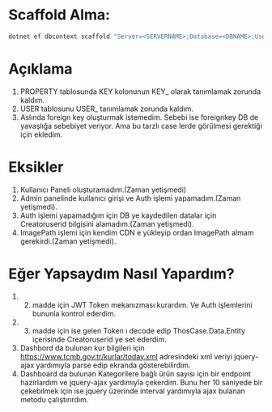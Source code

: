 # Scaffold Alma:

```bash
dotnet ef dbcontext scaffold "Server=<SERVERNAME>;Database=<DBNAME>;User Id=<USERID>;Password=<PASSWORD>;MultipleActiveResultSets=False;Encrypt=False;TrustServerCertificate=False;Connection Timeout=30;" Microsoft.EntityFrameworkCore.SqlServer -o Models/Context --context "Context" --project ThosCase.Data.csproj
```

# Açıklama

1. PROPERTY tablosunda KEY kolonunun KEY_ olarak tanımlamak zorunda kaldım.
2. USER tablosunu USER_ tanımlamak zorunda kaldım.
3. Aslında foreign key oluşturmak istemedim. Sebebi ise foreignkey DB de yavaşlığa sebebiyet veriyor. Ama bu tarzlı case lerde görülmesi gerektiği için ekledim.

# Eksikler

1. Kullanıcı Paneli oluşturamadım.(Zaman yetişmedi)
2. Admin panelinde kullanıcı girişi ve Auth işlemi yapamadım.(Zaman yetişmedi).
3. Auth işlemi yapamadığım için DB ye kaydedilen datalar için Creatoruserid bilgisini alamadım.(Zaman yetişmedi).
4. ImagePath işlemi için kendim CDN e yükleyip ordan ImagePath almam gerekirdi.(Zaman yetişmedi).

# Eğer Yapsaydım Nasıl Yapardım?

1. 2. madde için JWT Token mekanızması kurardım. Ve Auth işlemlerini bununla kontrol ederdim.
2. 3. madde için ise gelen Token ı decode edip ThosCase.Data.Entity içerisinde Creatoruserid ye set ederdim.
3. Dashbord da bulunan kur bilgileri için https://www.tcmb.gov.tr/kurlar/today.xml adresindeki xml veriyi jquery-ajax yardımıyla parse edip ekranda gösterebilirdim.
4. Dashboard da bulunan Kategorilere bağlı ürün sayısı için bir endpoint hazırlardım ve jquery-ajax yardımıyla çekerdim. Bunu her 10 saniyede bir çekebilmek için ise jquery üzerinde interval yardımıyla ajax bulanan metodu çalıştırırdım.